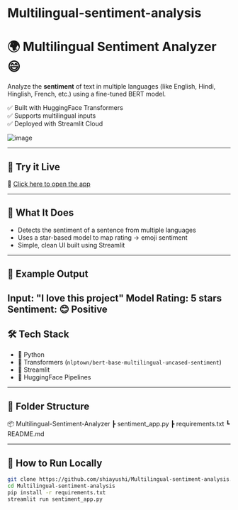 # Multilingual-sentiment-analysis
# 🌍 Multilingual Sentiment Analyzer 😄

Analyze the **sentiment** of text in multiple languages (like English, Hindi, Hinglish, French, etc.) using a fine-tuned BERT model.

✅ Built with HuggingFace Transformers  
✅ Supports multilingual inputs  
✅ Deployed with Streamlit Cloud  

![image](https://github.com/user-attachments/assets/7efa388d-2247-42db-8e5c-106c13586c24)


---

## 🚀 Try it Live  
🔗 [Click here to open the app](https://multilingual-sentiment-analysiss.streamlit.app)

---

## 🧠 What It Does

- Detects the sentiment of a sentence from multiple languages
- Uses a star-based model to map rating → emoji sentiment
- Simple, clean UI built using Streamlit

---
## 📌 Example Output

Input: "I love this project"
Model Rating: 5 stars
Sentiment: 😊 Positive
---

## 🛠 Tech Stack

- 🐍 Python
- 🤗 Transformers (`nlptown/bert-base-multilingual-uncased-sentiment`)
- 🔎 Streamlit
- 🧠 HuggingFace Pipelines

---

## 📁 Folder Structure
📦 Multilingual-Sentiment-Analyzer
┣ sentiment_app.py
┣ requirements.txt
┗ README.md


---

## 🧪 How to Run Locally

```bash
git clone https://github.com/shiayushi/Multilingual-sentiment-analysis.git
cd Multilingual-sentiment-analysis
pip install -r requirements.txt
streamlit run sentiment_app.py


